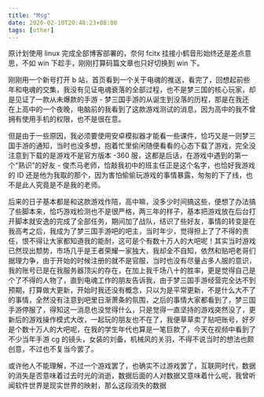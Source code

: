 ```yaml
---
title: "Msg"
date: 2020-02-10T20:48:23+08:00
tags: [other]
---
```


原计划使用 linux 完成全部博客部署的，奈何 fcitx 挂接小鹤音形始终还是差点意思，不如 win 下趁手，刚刚打算码篇文章也只好切换到 win 下。


刚刚用一个新号打开 b 站，首页看到一个关于电魂的推送，看完了，回想起前些年和电魂的交集，我没有见证电魂衰落的全部过程，也不是梦三国的核心玩家，却是见证了一款从未爆款的手游 - 梦三国手游的从诞生到没落的历程，那是在我还在上高中的一个夜晚，电脑前的我看到了这款游戏测试的消息，因为高中的我不曾拥有使用手机的权限，也不是很在意。

但是由于一些原因，我必须要使用安卓模拟器才能看一些课件，恰巧又是一则梦三国手游的通知，当时也没多想，抱着忙里偷闲随便看看的心态下载了游戏，完全没注意到下载的是游戏不是官方版本 -360 服，这都是后话，在游戏中遇到的第一个“熟识”的好友 - 俊杰马老师，恰敲我初中的班主任正是这个名字，也恰好我游戏的 ID 还是他为我取的那个，因为害怕偷偷玩游戏的事情暴露，匆匆的下了线，也不是此人究竟是不是我的老师。

后来的日子基本都是和这款游戏作陪，高中嘛，没多少时间搞这些，便想了办法搞了些脚本来，恰巧游戏检测也不是很严格，两三年的样子，基本把游戏放在后台打开脚本就安逸的完成了全部任务，期间加了战队，结识了些好友，事情的转变是在我高考之后，我成为了梦三国手游吧的吧主，当时年少，觉得担上了了不得的责任，恨不得让大家都知道我的能耐，这可是个有数十万人的大吧呢！其实当时游戏已然现出颓势，市场几乎是王者荣耀一家独大，我却全不自知，依然和贴吧老哥们据理力争，由于开始的时候注册的就不是官服，当时也没有尽量占多人服的意识，我的账号已是在我服务器顶尖的存在，在加上我千场八十的胜率，更是觉得自己是个了不得的人物了，直到电魂工作的朋友告诉我，由于梦三国手游经营完全达不到预期，打算做大更新，开始时我还没有概念，只以为是平常更新，不是什么大不了的事情，全然没有注意到吧里日渐萧条的氛围，之后的事情大家都看到了，梦三国手游停服了，得知这一消息也没觉得什么，只是觉得一直坚持的游戏突然没了，更新后的游戏操作模式大改，一起玩的朋友也不在了，我便草草卖了贴吧账号，好歹是个数十万人的大吧呢，在我的学生年代也算是一笔巨款了，今天在视频中看到了不少当年手游 cg 的镜头，女装的刘备，机械风的关羽，不得不说当时的想法也颇创意，不过也不复当今罢了。

或许他人不能理解，不过一个游戏罢了，也确实不过游戏罢了，互联网时代，数据的消失是否意味着过去时光的消逝，数据后面的人对数据又意味着什么呢，我曾听闻软件世界是现实世界的映射，那么这段消失的数据
